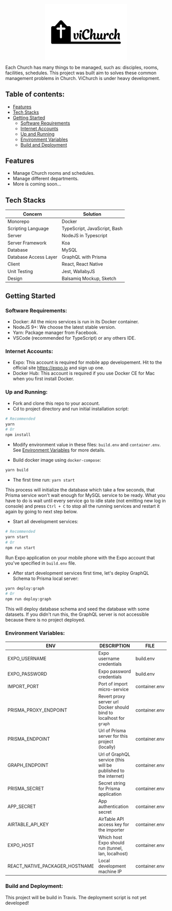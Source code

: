 <p align="center">
  <img align="center" src="./vichurch.png" width="256" alt="ViChurch" />
</p>

Each Church has many things to be managed, such as: disciples, rooms, facilities, schedules. This project was built aim to solves these common management problems in Church. ViChurch is under heavy development.

## Table of contents:

* [Features](#features)
* [Tech Stacks](#tech-stacks)
* [Getting Started](#getting-started)
    * [Software Requirements](#software-requirements)
    * [Internet Accounts](#internet-accounts)
    * [Up and Running](#up-and-running)
    * [Environment Variables](#environment-variables)
    * [Build and Deployment](#build-and-deployment)

## Features

* Manage Church rooms and schedules.
* Manage different departments.
* More is coming soon...

## Tech Stacks

| Concern               | Solution                     |
| --------------------- | ---------------------------- |
| Monorepo              | Docker                       |
| Scripting Language    | TypeScript, JavaScript, Bash |
| Server                | NodeJS in Typescript         |
| Server Framework      | Koa                          |
| Database              | MySQL                        |
| Database Access Layer | GraphQL with Prisma          |
| Client                | React, React Native          |
| Unit Testing          | Jest, WallabyJS              |
| Design                | Balsamiq Mockup, Sketch      |

## Getting Started

### Software Requirements:

* Docker: All the micro services is run in its Docker container.
* NodeJS 9+: We choose the latest stable version.
* Yarn: Package manager from Facebook.
* VSCode (recommended for TypeScript) or any others IDE.

### Internet Accounts:

* Expo: This account is required for mobile app developement. Hit to the official site https://expo.io and sign up one.
* Docker Hub: This account is required if you use Docker CE for Mac when you first install Docker.

### Up and Running:

* Fork and clone this repo to your account.
* Cd to project directory and run initial installation script:

```bash
# Recommended
yarn
# Or
npm install
```

* Modify environment value in these files: `build.env` and `container.env`. See [Environment Variables](#environment-variables) for more details.

* Build docker image using `docker-compose`:

```bash
yarn build
```

* The first time run: `yarn start`

This process will initialize the database which take a few seconds, that Prisma service won't wait enough for MySQL service to be ready. What you have to do is wait until every service go to idle state (not emitting new log in console) and press `Ctrl + C` to stop all the running services and restart it again by going to next step below.

* Start all development services:

```bash
# Recommended
yarn start
# Or
npm run start
```

Run Expo application on your mobile phone with the Expo account that you've specified in `build.env` file.

* After start development services first time, let's deploy GraphQL Schema to Prisma local server:

```bash
yarn deploy:graph
# Or
npm run deploy:graph
```

This will deploy database schema and seed the database with some datasets. If you didn't run this, the GraphQL server is not accessible because there is no project deployed.

### Environment Variables:

| ENV                            | DESCRIPTION                                                         | FILE          |
| ------------------------------ | ------------------------------------------------------------------- | ------------- |
| EXPO_USERNAME                  | Expo username credentials                                           | build.env     |
| EXPO_PASSWORD                  | Expo password credentials                                           | build.env      |
| IMPORT_PORT                    | Port of import micro-service                                        | container.env |
| PRISMA_PROXY_ENDPOINT          | Revert proxy server url Docker should bind to localhost for `graph` | container.env |
| PRISMA_ENDPOINT                | Url of Prisma server for this project (locally)                     | container.env |
| GRAPH_ENDPOINT                 | Url of GraphQL service (this will be published to the internet)     | container.env |
| PRISMA_SECRET                  | Secret string for Prisma application                                | container.env |
| APP_SECRET                     | App authentication secret                                           | container.env |
| AIRTABLE_API_KEY               | AirTable API access key for the importer                            | container.env |
| EXPO_HOST                      | Which host Expo should run (tunnel, lan, localhost)                 | container.env |
| REACT_NATIVE_PACKAGER_HOSTNAME | Local development machine IP                                        | container.env |

### Build and Deployment:

This project will be build in Travis. The deployment script is not yet developed!
